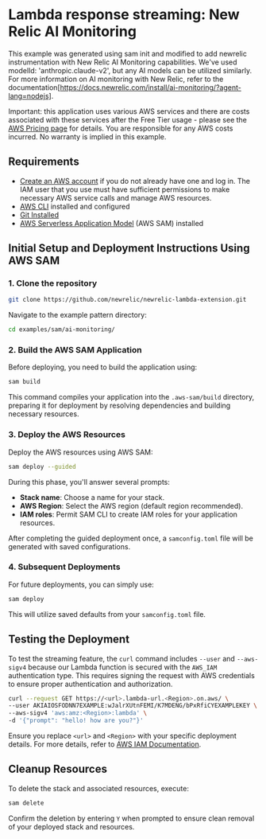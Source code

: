 # Lambda response streaming: New Relic AI Monitoring

This example was generated using sam init and modified to add newrelic instrumentation with New Relic AI Monitoring capabilities. We've used modelId: 'anthropic.claude-v2', but any AI models can be utilized similarly. For more information on AI monitoring with New Relic, refer to the documentation[https://docs.newrelic.com/install/ai-monitoring/?agent-lang=nodejs].

Important: this application uses various AWS services and there are costs associated with these services after the Free Tier usage - please see the [AWS Pricing page](https://aws.amazon.com/pricing/) for details. You are responsible for any AWS costs incurred. No warranty is implied in this example.

## Requirements

* [Create an AWS account](https://portal.aws.amazon.com/gp/aws/developer/registration/index.html) if you do not already have one and log in. The IAM user that you use must have sufficient permissions to make necessary AWS service calls and manage AWS resources.
* [AWS CLI](https://docs.aws.amazon.com/cli/latest/userguide/install-cliv2.html) installed and configured
* [Git Installed](https://git-scm.com/book/en/v2/Getting-Started-Installing-Git)
* [AWS Serverless Application Model](https://docs.aws.amazon.com/serverless-application-model/latest/developerguide/serverless-sam-cli-install.html) (AWS SAM) installed

##  Initial Setup and Deployment Instructions Using AWS SAM
### 1. Clone the repository

```bash
git clone https://github.com/newrelic/newrelic-lambda-extension.git
```

Navigate to the example pattern directory:

```bash
cd examples/sam/ai-monitoring/
```

### 2. Build the AWS SAM Application

Before deploying, you need to build the application using:

```bash
sam build
```

This command compiles your application into the `.aws-sam/build` directory, preparing it for deployment by resolving dependencies and building necessary resources.

### 3. Deploy the AWS Resources
Deploy the AWS resources using AWS SAM:

```bash
sam deploy --guided
```

During this phase, you'll answer several prompts:

- **Stack name**: Choose a name for your stack.
- **AWS Region**: Select the AWS region (default region recommended).
- **IAM roles**: Permit SAM CLI to create IAM roles for your application resources.

After completing the guided deployment once, a `samconfig.toml` file will be generated with saved configurations.

### 4. Subsequent Deployments
For future deployments, you can simply use:

```bash
sam deploy
```

This will utilize saved defaults from your `samconfig.toml` file.

## Testing the Deployment

To test the streaming feature, the `curl` command includes `--user` and `--aws-sigv4` because our Lambda function is secured with the `AWS_IAM` authentication type. This requires signing the request with AWS credentials to ensure proper authentication and authorization.

```bash
curl --request GET https://<url>.lambda-url.<Region>.on.aws/ \
--user AKIAIOSFODNN7EXAMPLE:wJalrXUtnFEMI/K7MDENG/bPxRfiCYEXAMPLEKEY \
--aws-sigv4 'aws:amz:<Region>:lambda' \
-d '{"prompt": "hello! how are you?"}'
```
Ensure you replace `<url>` and `<Region>` with your specific deployment details. For more details, refer to [AWS IAM Documentation](https://docs.aws.amazon.com/lambda/latest/dg/urls-auth.html#urls-auth-iam).



## Cleanup Resources

To delete the stack and associated resources, execute:

```bash
sam delete
```

Confirm the deletion by entering `Y` when prompted to ensure clean removal of your deployed stack and resources.
